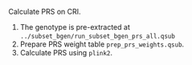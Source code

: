 Calculate PRS on CRI.

1. The genotype is pre-extracted at `../subset_bgen/run_subset_bgen_prs_all.qsub`
2. Prepare PRS weight table `prep_prs_weights.qsub`.
3. Calculate PRS using `plink2`.